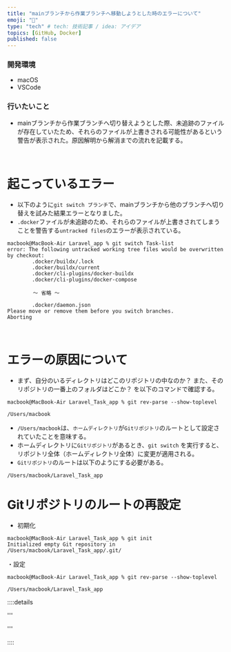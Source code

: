 ```yaml
---
title: "mainブランチから作業ブランチへ移動しようとした時のエラーについて"
emoji: "📕"
type: "tech" # tech: 技術記事 / idea: アイデア
topics: [GitHub, Docker]
published: false
---
```

### 開発環境
- macOS
- VSCode

### 行いたいこと
- mainブランチから作業ブランチへ切り替えようとした際、未追跡のファイルが存在していたため、それらのファイルが上書きされる可能性があるという警告が表示された。原因解明から解消までの流れを記載する。

<br>

# 起こっているエラー
- 以下のように`git switch ブランチ`で、mainブランチから他のブランチへ切り替えを試みた結果エラーとなりました。
- `.docker`ファイルが未追跡のため、それらのファイルが上書きされてしまうことを警告する`untracked files`のエラーが表示されている。

```:ターミナル
macbook@MacBook-Air Laravel_app % git switch Task-list
error: The following untracked working tree files would be overwritten by checkout:
        .docker/buildx/.lock
        .docker/buildx/current
        .docker/cli-plugins/docker-buildx
        .docker/cli-plugins/docker-compose

　　　　　〜 省略 〜

        .docker/daemon.json
Please move or remove them before you switch branches.
Aborting
```

<br>

# エラーの原因について
- まず、自分のいるディレクトリはどこのリポジトリの中なのか？ また、そのリポジトリの一番上のフォルダはどこか？ を以下のコマンドで確認する。
```
macbook@MacBook-Air Laravel_Task_app % git rev-parse --show-toplevel

/Users/macbook
```
- `/Users/macbook`は、`ホームディレクトリ`が`Gitリポジトリ`のルートとして設定されていたことを意味する。
- ホームディレクトリに`Gitリポジトリ`があるとき、`git switch` を実行すると、リポジトリ全体（ホームディレクトリ全体）に変更が適用される。
- `Gitリポジトリ`のルートは以下のようにする必要がある。
```
/Users/macbook/Laravel_Task_app
```





# Gitリポジトリのルートの再設定
- 初期化
```
macbook@MacBook-Air Laravel_Task_app % git init
Initialized empty Git repository in /Users/macbook/Laravel_Task_app/.git/
```
・設定
```
macbook@MacBook-Air Laravel_Task_app % git rev-parse --show-toplevel

/Users/macbook/Laravel_Task_app
```





::::details 

'''


'''

::::

<br>
<br>
<br>

